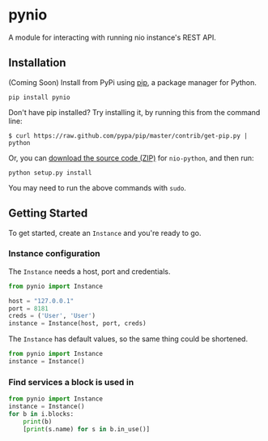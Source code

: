 # pynio

A module for interacting with running nio instance's REST API.

## Installation

(Coming Soon) Install from PyPi using [pip](http://www.pip-installer.org/en/latest/), a
package manager for Python.

    pip install pynio

Don't have pip installed? Try installing it, by running this from the command
line:

    $ curl https://raw.github.com/pypa/pip/master/contrib/get-pip.py | python

Or, you can [download the source code
(ZIP)](https://github.com/neutralio/nio-python/zipball/master "nio-python
source code") for `nio-python`, and then run:

    python setup.py install

You may need to run the above commands with `sudo`.

## Getting Started

To get started, create an `Instance` and you're ready to go.

### Instance configuration

The `Instance` needs a host, port and credentials.

```python
from pynio import Instance

host = "127.0.0.1"
port = 8181
creds = ('User', 'User')
instance = Instance(host, port, creds)
```

The `Instance` has default values, so the same thing could be shortened.

```python
from pynio import Instance
instance = Instance()
```

### Find services a block is used in

```python
from pynio import Instance
instance = Instance()
for b in i.blocks:
    print(b)
    [print(s.name) for s in b.in_use()]
```
